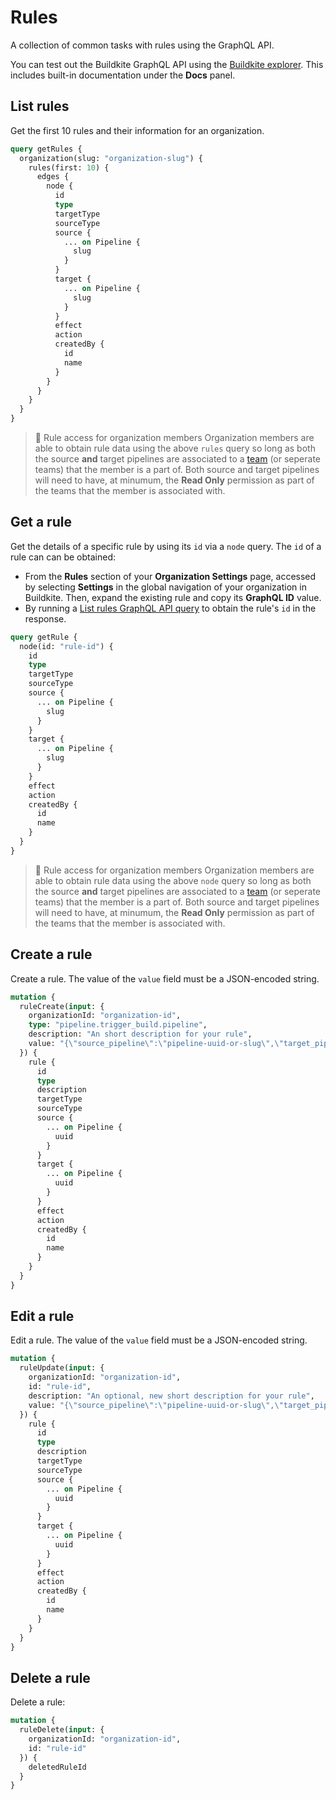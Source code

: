 # Rules

A collection of common tasks with rules using the GraphQL API.

You can test out the Buildkite GraphQL API using the [Buildkite explorer](https://graphql.buildkite.com/explorer). This includes built-in documentation under the **Docs** panel.

## List rules

Get the first 10 rules and their information for an organization.

```graphql
query getRules {
  organization(slug: "organization-slug") {
    rules(first: 10) {
      edges {
        node {
          id
          type
          targetType
          sourceType
          source {
            ... on Pipeline {
              slug
            }
          }
          target {
            ... on Pipeline {
              slug
            }
          }
          effect
          action
          createdBy {
            id
            name
          }
        }
      }
    }
  }
}
```

> 📘 Rule access for organization members
> Organization members are able to obtain rule data using the above `rules` query so long as both the source **and** target pipelines are associated to a [team](/docs/platform/team-management/permissions#manage-teams-and-permissions) (or seperate teams) that the member is a part of. Both source and target pipelines will need to have, at minumum, the **Read Only** permission as part of the teams that the member is associated with.


## Get a rule

Get the details of a specific rule by using its `id` via a `node` query. The `id` of a rule can can be obtained:

- From the **Rules** section of your **Organization Settings** page, accessed by selecting **Settings** in the global navigation of your organization in Buildkite. Then, expand the existing rule and copy its **GraphQL ID** value.
- By running a [List rules GraphQL API query](/docs/apis/graphql/cookbooks/rules#list-rules) to obtain the rule's `id` in the response.

```graphql
query getRule {
  node(id: "rule-id") {
    id
    type
    targetType
    sourceType
    source {
      ... on Pipeline {
        slug
      }
    }
    target {
      ... on Pipeline {
        slug
      }
    }
    effect
    action
    createdBy {
      id
      name
    }
  }
}
```

> 📘 Rule access for organization members
> Organization members are able to obtain rule data using the above `node` query so long as both the source **and** target pipelines are associated to a [team](/docs/platform/team-management/permissions#manage-teams-and-permissions) (or seperate teams) that the member is a part of. Both source and target pipelines will need to have, at minumum, the **Read Only** permission as part of the teams that the member is associated with.

## Create a rule

Create a rule. The value of the `value` field must be a JSON-encoded string.

```graphql
mutation {
  ruleCreate(input: {
    organizationId: "organization-id",
    type: "pipeline.trigger_build.pipeline",
    description: "An short description for your rule",
    value: "{\"source_pipeline\":\"pipeline-uuid-or-slug\",\"target_pipeline\":\"pipeline-uuid-or-slug\",\"conditions\":[\"condition-1\",\"condition-2\"]}"
  }) {
    rule {
      id
      type
      description
      targetType
      sourceType
      source {
        ... on Pipeline {
          uuid
        }
      }
      target {
        ... on Pipeline {
          uuid
        }
      }
      effect
      action
      createdBy {
        id
        name
      }
    }
  }
}

```

## Edit a rule

Edit a rule. The value of the `value` field must be a JSON-encoded string.

```graphql
mutation {
  ruleUpdate(input: {
    organizationId: "organization-id",
    id: "rule-id",
    description: "An optional, new short description for your rule",
    value: "{\"source_pipeline\":\"pipeline-uuid-or-slug\",\"target_pipeline\":\"pipeline-uuid-or-slug\",\"conditions\":[\"condition-1\",\"condition-2\"]}"
  }) {
    rule {
      id
      type
      description
      targetType
      sourceType
      source {
        ... on Pipeline {
          uuid
        }
      }
      target {
        ... on Pipeline {
          uuid
        }
      }
      effect
      action
      createdBy {
        id
        name
      }
    }
  }
}
```

## Delete a rule

Delete a rule:

```graphql
mutation {
  ruleDelete(input: {
    organizationId: "organization-id",
    id: "rule-id"
  }) {
    deletedRuleId
  }
}
```
